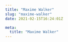 ```yaml
---
title: "Maxime Walker"
slug: "maxime-walker"
date: 2021-02-15T16:24:01Z

meta:
  title: "Maxime Walker"
---
```



